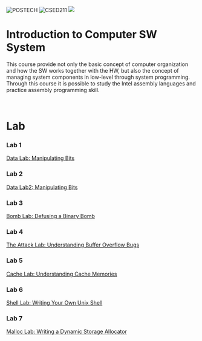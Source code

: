 ![POSTECH](https://img.shields.io/badge/POSTECH-%239a034c)
![CSED211](https://img.shields.io/badge/CSED211-gray)
<img src="https://img.shields.io/badge/C-A8B9CC?style=flat-square&logo=C&logoColor=blue"/>

# Introduction to Computer SW System

This course provide not only the basic concept of computer organization and how the SW works together with the HW, 
but also the concept of managing system components in low-level through system programming. 
Through this course it is possible to study the Intel assembly languages and practice assembly programming skill.

</br>

# Lab
### Lab 1 
[Data Lab: Manipulating Bits](https://github.com/kch34811/computer-sw-system/tree/main/Lab%201)
### Lab 2
[Data Lab2: Manipulating Bits](https://github.com/kch34811/computer-sw-system/tree/main/Lab%202)
### Lab 3
[Bomb Lab: Defusing a Binary Bomb](https://github.com/kch34811/computer-sw-system/tree/main/Lab%203)
### Lab 4
[The Attack Lab: Understanding Buffer Overflow Bugs](https://github.com/kch34811/computer-sw-system/tree/main/Lab%204)
### Lab 5
[Cache Lab: Understanding Cache Memories](https://github.com/kch34811/computer-sw-system/tree/main/Lab%205)
### Lab 6
[Shell Lab: Writing Your Own Unix Shell](https://github.com/kch34811/computer-sw-system/tree/main/Lab%206)
### Lab 7
[Malloc Lab: Writing a Dynamic Storage Allocator](https://github.com/kch34811/computer-sw-system/tree/main/Lab%207)

